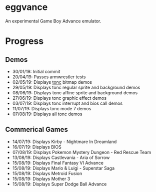 # eggvance
An experimental Game Boy Advance emulator.

# Progress

##  Demos
- 30/01/19: Initial commit
- 20/04/19: Passes armwrestler tests
- 02/05/19: Displays [tonc](https://www.coranac.com/tonc/text/) bitmap demos
- 29/05/19: Displays tonc regular sprite and background demos
- 08/06/19: Displays tonc affine sprite and background demos
- 27/06/19: Displays tonc graphic effect demos
- 03/07/19: Displays tonc interrupt and bios call demos
- 11/07/19: Displays tonc mode 7 demos
- 07/08/19: Displays all tonc demos

## Commerical Games
- 14/07/19: Displays Kirby - Nightmare In Dreamland
- 16/07/19: Displays BIOS
- 07/08/19: Displays Pokemon Mystery Dungeon - Red Rescue Team
- 13/08/19: Displays Castlevania - Aria of Sorrow
- 15/08/19: Displays Final Fantasy VI Advance
- 15/08/19: Displays Mario & Luigi - Superstar Saga
- 15/08/19: Displays Metroid Fusion
- 15/08/19: Displays Mother 3
- 15/08/19: Displays Super Dodge Ball Advance
